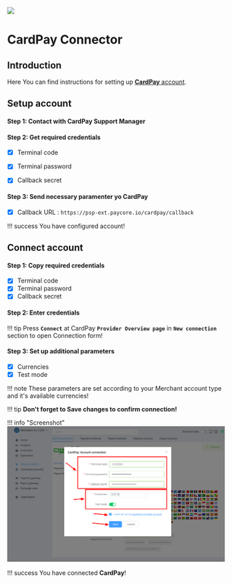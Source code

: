 <img src="https://static.openfintech.io/payment_providers/cardpay/logo.svg?w=400" width="400px">

# CardPay Connector

## Introduction

Here You can find  instructions for setting up <a href="https://cardpay.com/ma/" target="_blank" rel="noopener">**CardPay**  account</a>.

## Setup account

#### Step 1: Contact with CardPay Support Manager


#### Step 2: Get required credentials

- [x] Terminal code
- [x] Terminal password
- [x] Callback secret


#### Step 3: Send necessary paramenter yo CardPay

- [x] Callback URL : ```https://psp-ext.paycore.io/cardpay/callback```

!!! success
    You have configured account!




## Connect account

#### Step 1: Copy required credentials

- [x] Terminal code
- [x] Terminal password
- [x] Callback secret

#### Step 2: Enter credentials

!!! tip
    Press **```Connect```** at CardPay **```Provider Overview page```** in **```New connection```** section to open Connection form!

#### Step 3: Set up additional parameters 

- [x] Currencies
- [x] Test mode

!!! note
    These parameters are set according to your Merchant account type and it's available currencies!

!!! tip
    **Don't forget to Save changes to confirm connection!**

!!! info "Screenshot"
    [![Connect](images/cardpay-step_connect.png)](images/cardpay-step_connect.png)


!!! success
    You have connected **CardPay**!